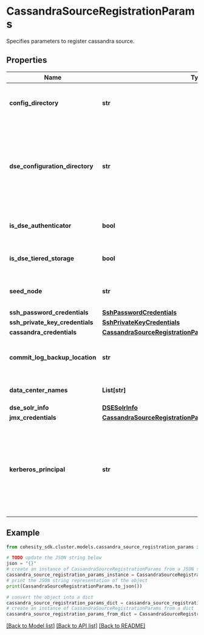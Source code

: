 # CassandraSourceRegistrationParams

Specifies parameters to register cassandra source.

## Properties

Name | Type | Description | Notes
------------ | ------------- | ------------- | -------------
**config_directory** | **str** | Directory path containing Cassandra configuration YAML file. | 
**dse_configuration_directory** | **str** | Directory from where DSE specific configuration can be read. This should be set only when you are using the DSE distribution of Cassandra. | [optional] 
**is_dse_authenticator** | **bool** | Set to true if this cluster has DSE Authenticator. | 
**is_dse_tiered_storage** | **bool** | Set to true if this cluster has DSE tiered storage. | 
**seed_node** | **str** | Any one seed node of the Cassandra cluster. | 
**ssh_password_credentials** | [**SshPasswordCredentials**](SshPasswordCredentials.md) |  | [optional] 
**ssh_private_key_credentials** | [**SshPrivateKeyCredentials**](SshPrivateKeyCredentials.md) |  | [optional] 
**cassandra_credentials** | [**CassandraSourceRegistrationParamsAllOfCassandraCredentials**](CassandraSourceRegistrationParamsAllOfCassandraCredentials.md) |  | [optional] 
**commit_log_backup_location** | **str** | Commit Logs backup location on cassandra nodes | [optional] 
**data_center_names** | **List[str]** | Data centers for this cluster. | [optional] 
**dse_solr_info** | [**DSESolrInfo**](DSESolrInfo.md) |  | [optional] 
**jmx_credentials** | [**CassandraSourceRegistrationParamsAllOfJmxCredentials**](CassandraSourceRegistrationParamsAllOfJmxCredentials.md) |  | [optional] 
**kerberos_principal** | **str** | Principal for the kerberos connection. (This is required only if your Cassandra has Kerberos authentication. Please refer to the user guide.) | [optional] 

## Example

```python
from cohesity_sdk.cluster.models.cassandra_source_registration_params import CassandraSourceRegistrationParams

# TODO update the JSON string below
json = "{}"
# create an instance of CassandraSourceRegistrationParams from a JSON string
cassandra_source_registration_params_instance = CassandraSourceRegistrationParams.from_json(json)
# print the JSON string representation of the object
print(CassandraSourceRegistrationParams.to_json())

# convert the object into a dict
cassandra_source_registration_params_dict = cassandra_source_registration_params_instance.to_dict()
# create an instance of CassandraSourceRegistrationParams from a dict
cassandra_source_registration_params_from_dict = CassandraSourceRegistrationParams.from_dict(cassandra_source_registration_params_dict)
```
[[Back to Model list]](../README.md#documentation-for-models) [[Back to API list]](../README.md#documentation-for-api-endpoints) [[Back to README]](../README.md)


